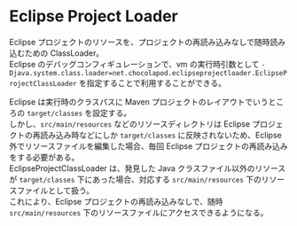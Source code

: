 
# Eclipse Project Loader

Eclipse プロジェクトのリソースを、プロジェクトの再読み込みなしで随時読み込むための ClassLoader。  
Eclipse のデバッグコンフィギュレーションで、vm の実行時引数として `-Djava.system.class.loader=net.chocolapod.eclipseprojectloader.EclipseProjectClassLoader` を指定することで利用することができる。  
 
Eclipse は実行時のクラスパスに Maven プロジェクトのレイアウトでいうところの `target/classes` を設定する。  
しかし、`src/main/resources` などのリソースディレクトリは Eclipse プロジェクトの再読み込み時などにしか `target/classes` に反映されないため、Eclipse 外でリソースファイルを編集した場合、毎回 Eclipse プロジェクトの再読み込みをする必要がある。  
EclipseProjectClassLoader は、発見した Java クラスファイル以外のリソースが `target/classes` 下にあった場合、対応する `src/main/resources` 下のリソースファイルとして扱う。  
これにより、Eclipse プロジェクトの再読み込みなしで、随時 `src/main/resources` 下のリソースファイルにアクセスできるようになる。 
 
